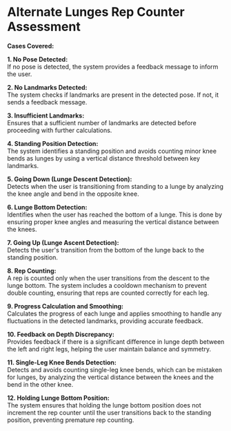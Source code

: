 # Alternate Lunges Rep Counter Assessment

**Cases Covered:**

**1. No Pose Detected:**  
If no pose is detected, the system provides a feedback message to inform the user.  

**2. No Landmarks Detected:**  
The system checks if landmarks are present in the detected pose. If not, it sends a feedback message.  

**3. Insufficient Landmarks:**  
Ensures that a sufficient number of landmarks are detected before proceeding with further calculations.  

**4. Standing Position Detection:**  
The system identifies a standing position and avoids counting minor knee bends as lunges by using a vertical distance threshold between key landmarks.  

**5. Going Down (Lunge Descent Detection):**  
Detects when the user is transitioning from standing to a lunge by analyzing the knee angle and bend in the opposite knee.  

**6. Lunge Bottom Detection:**  
Identifies when the user has reached the bottom of a lunge. This is done by ensuring proper knee angles and measuring the vertical distance between the knees.  

**7. Going Up (Lunge Ascent Detection):**  
Detects the user's transition from the bottom of the lunge back to the standing position.  

**8. Rep Counting:**  
A rep is counted only when the user transitions from the descent to the lunge bottom. The system includes a cooldown mechanism to prevent double counting, ensuring that reps are counted correctly for each leg.  

**9. Progress Calculation and Smoothing:**  
Calculates the progress of each lunge and applies smoothing to handle any fluctuations in the detected landmarks, providing accurate feedback.  

**10. Feedback on Depth Discrepancy:**  
Provides feedback if there is a significant difference in lunge depth between the left and right legs, helping the user maintain balance and symmetry.  

**11. Single-Leg Knee Bends Detection:**  
Detects and avoids counting single-leg knee bends, which can be mistaken for lunges, by analyzing the vertical distance between the knees and the bend in the other knee.  

**12. Holding Lunge Bottom Position:**  
The system ensures that holding the lunge bottom position does not increment the rep counter until the user transitions back to the standing position, preventing premature rep counting.  

